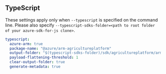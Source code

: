 ## TypeScript

These settings apply only when `--typescript` is specified on the command line.
Please also specify `--typescript-sdks-folder=<path to root folder of your azure-sdk-for-js clone>`.

``` yaml $(typescript)
typescript:
  azure-arm: true
  package-name: "@azure/arm-agricultureplatform"
  output-folder: "$(typescript-sdks-folder)/sdk/agricultureplatform/arm-agricultureplatform"
  payload-flattening-threshold: 1
  clear-output-folder: true
  generate-metadata: true
```